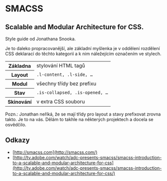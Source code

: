 # SMACSS

## Scalable and Modular Architecture for CSS. 

Style guide od Jonathana Snooka.

Je to daleko propracovanější, ale základní myšlenka je v oddělení rozdělení CSS deklarací do těchto kategorií a k nim náležejícím označením ve stylech.


<table>
<tr>
  <th>Základna</th>
  <td>stylování HTML tagů</td> 
</tr>
<tr>
  <th>Layout</th>
  <td><code>.l-content, .l-side, …</code></td>  
</tr>
<tr>
  <th>Modul</th>
  <td>všechny třídy bez prefixu</td>  
</tr>
<tr>
  <th>Stav</th>
  <td><code>.is-collapsed, .is-opened, …</code></td>  
</tr>
<tr>
  <th>Skinování</th>
  <td>v extra CSS souboru</td>  
</tr>
</table>


Pozn.: Jonathan neříká, že se mají třídy pro layout a stavy prefixovat zrovna takto. Je to na vás. Dělám to takhle na některých projektech a docela se osvědčilo.

## Odkazy

* [http://smacss.com](http://smacss.com/)
* [http://tv.adobe.com/watch/adc-presents-smacss/smacss-introduction-to-a-scalable-and-modular-architecture-for-css](http://tv.adobe.com/watch/adc-presents-smacss/smacss-introduction-to-a-scalable-and-modular-architecture-for-css/)

